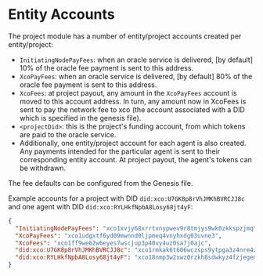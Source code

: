 # Entity Accounts

The project module has a number of entity/project accounts created per
entity/project:

- `InitiatingNodePayFees`: when an oracle service is delivered, \[by default\] 10% of
  the oracle fee payment is sent to this address.
- `XcoPayFees`: when an oracle service is delivered, \[by default\] 80% of the
  oracle fee payment is sent to this address.
- `XcoFees`: at project payout, any amount in the `XcoPayFees` account is moved to this
  account address. In turn, any amount now in XcoFees is sent to pay the network fee to xco (the account associated with a DID which is
  specified in the genesis file).
- `<projectDid>`: this is the project's funding account, from which tokens
  are paid to the oracle service.
- Additionally, one entity/project account for each agent is also created. Any
  payments intended for the particular agent is sent to their corresponding
  entity account. At project payout, the agent's tokens can be withdrawn.

The fee defaults can be configured from the Genesis file.

Example accounts for a project with DID `did:xco:U7GK8p8rVhJMKhBVRCJJ8c` and one
agent with DID `did:xco:RYLHkfNpbA8Losy68jt4yF`:

```json
{
  "InitiatingNodePayFees": "xco1xvjy68xrrtxnypwev9r8tmjys9wk0zkkspzjmq",
  "XcoPayFees": "xco1udgxtf6yd09mwnnd0ljpmeq4vnyhxdg03uvne3",
  "XcoFees": "xco1ff9we62w6eyes7wscjup3p40vy4uz0sa7j0ajc",
  "did:xco:U7GK8p8rVhJMKhBVRCJJ8c": "xco1rmkak6t606wczsps9ytpga3z4nre4z3nwc04p8",
  "did:xco:RYLHkfNpbA8Losy68jt4yF": "xco18nmp3w2xwz0rzkh8sdwkyz4fzjegemtx9vw3ky"
}
```
